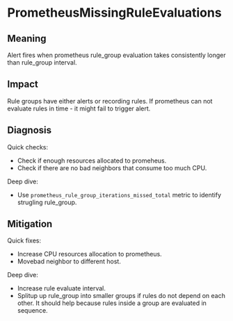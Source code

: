 # PrometheusMissingRuleEvaluations

## Meaning

Alert fires when prometheus rule_group evaluation takes consistently longer than rule_group interval.

## Impact

Rule groups have either alerts or recording rules. If prometheus can not evaluate rules in time - it might fail to trigger alert.

## Diagnosis

Quick checks:
- Check if enough resources allocated to promeheus.
- Check if there are no bad neighbors that consume too much CPU.

Deep dive:
- Use `prometheus_rule_group_iterations_missed_total` metric to identify strugling rule_group.

## Mitigation

Quick fixes:
- Increase CPU resources allocation to prometheus.
- Movebad neighbor to different host.

Deep dive:
- Increase rule evaluate interval.
- Splitup up rule_group into smaller groups if rules do not depend on each other. It should help because rules inside a group are evaluated in sequence.
